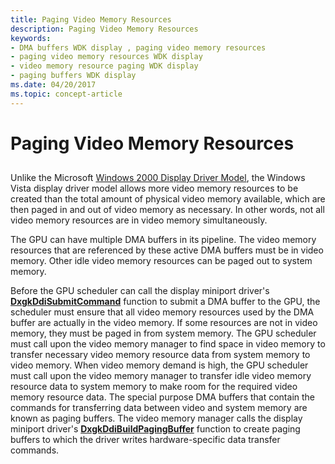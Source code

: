 ```yaml
---
title: Paging Video Memory Resources
description: Paging Video Memory Resources
keywords:
- DMA buffers WDK display , paging video memory resources
- paging video memory resources WDK display
- video memory resource paging WDK display
- paging buffers WDK display
ms.date: 04/20/2017
ms.topic: concept-article
---
```


# Paging Video Memory Resources


## <span id="ddk_paging_video_memory_resources_gg"></span><span id="DDK_PAGING_VIDEO_MEMORY_RESOURCES_GG"></span>


Unlike the Microsoft [Windows 2000 Display Driver Model](windows-2000-display-driver-model-design-guide.md), the Windows Vista display driver model allows more video memory resources to be created than the total amount of physical video memory available, which are then paged in and out of video memory as necessary. In other words, not all video memory resources are in video memory simultaneously.

The GPU can have multiple DMA buffers in its pipeline. The video memory resources that are referenced by these active DMA buffers must be in video memory. Other idle video memory resources can be paged out to system memory.

Before the GPU scheduler can call the display miniport driver's [**DxgkDdiSubmitCommand**](/windows-hardware/drivers/ddi/d3dkmddi/nc-d3dkmddi-dxgkddi_submitcommand) function to submit a DMA buffer to the GPU, the scheduler must ensure that all video memory resources used by the DMA buffer are actually in the video memory. If some resources are not in video memory, they must be paged in from system memory. The GPU scheduler must call upon the video memory manager to find space in video memory to transfer necessary video memory resource data from system memory to video memory. When video memory demand is high, the GPU scheduler must call upon the video memory manager to transfer idle video memory resource data to system memory to make room for the required video memory resource data. The special purpose DMA buffers that contain the commands for transferring data between video and system memory are known as paging buffers. The video memory manager calls the display miniport driver's [**DxgkDdiBuildPagingBuffer**](/windows-hardware/drivers/ddi/d3dkmddi/nc-d3dkmddi-dxgkddi_buildpagingbuffer) function to create paging buffers to which the driver writes hardware-specific data transfer commands.

 

